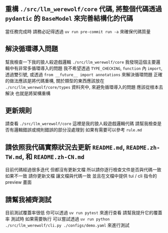 ## 重構 `./src/llm_werewolf/core` 代碼, 將整個代碼透過 `pydantic` 的 `BaseModel` 來完善結構化的代碼

當任務完成時 請務必記得透過 `uv run pre-commit run -a` 來確保代碼質量

## 解決循環導入問題

幫我檢查一下我的狼人殺遊戲邏輯 `./src/llm_werewolf/core`
我發現這個主要邏輯中有非常多循環導入的問題 我不希望透過 `TYPE_CHECKING`, `function` 內 `import`, 透過雙引號, 或透過 `from __future__ import annotations` 來解決循環問題
正確的做法應該是將代碼重構, 關於類型的東西應該放在 `./src/llm_werewolf/core/types` 資料夾中, 來避免循環導入的問題
應該從根本去解決 也就是將架構重構

## 更新規則

請查看 `./src/llm_werewolf/core` 這裡是我的狼人殺遊戲邏輯代碼
請幫我檢查是否有邏輯錯誤或規則錯誤的部分沒處理到
如果有需要可以參考 `rule.md`

## 請依照我代碼實際狀況去更新 `README.md`, `README.zh-TW.md`, 和 `README.zh-CN.md`

目前代碼經過很多迭代 但都沒有更新文檔 所以請你逐行檢查文件是否與代碼一致
如果不一致 請你更新文檔 讓文檔與代碼一致
並且在文檔中提供 tui / cli 指令的 preview 畫面

## 請幫我補齊測試

目前測試覆蓋率很低
你可以透過 `uv run pytest` 來進行查看
請幫我提升它的覆蓋率
測試時 如果需要執行 可以嘗試透過 `uv run python ./src/llm_werewolf/cli.py ./configs/demo.yaml` 來進行測試
